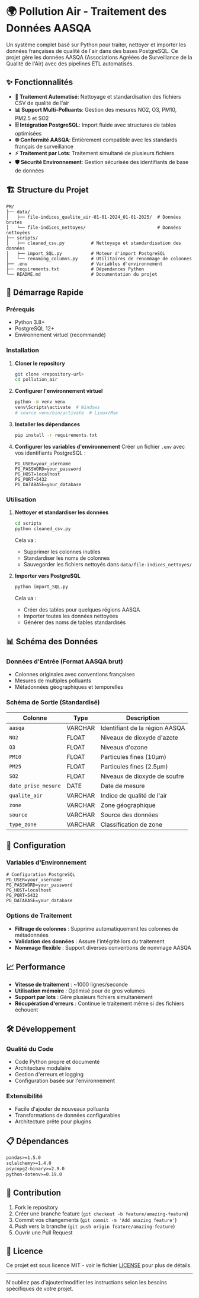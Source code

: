 # 🌍 Pollution Air - Traitement des Données AASQA

Un système complet basé sur Python pour traiter, nettoyer et importer les données françaises de qualité de l'air dans des bases PostgreSQL. Ce projet gère les données AASQA (Associations Agréées de Surveillance de la Qualité de l'Air) avec des pipelines ETL automatisés.

## ✨ Fonctionnalités

- **🔧 Traitement Automatisé**: Nettoyage et standardisation des fichiers CSV de qualité de l'air
- **📊 Support Multi-Polluants**: Gestion des mesures NO2, O3, PM10, PM2.5 et SO2
- **🗄️ Intégration PostgreSQL**: Import fluide avec structures de tables optimisées
- **🌐 Conformité AASQA**: Entièrement compatible avec les standards français de surveillance
- **⚡ Traitement par Lots**: Traitement simultané de plusieurs fichiers
- **🛡️ Sécurité Environnement**: Gestion sécurisée des identifiants de base de données

## 🏗️ Structure du Projet

```
PM/
├── data/
│   ├── file-indices_qualite_air-01-01-2024_01-01-2025/  # Données brutes
│   └── file-indices_nettoyes/                           # Données nettoyées
├── scripts/
│   ├── cleaned_csv.py          # Nettoyage et standardisation des données
│   ├── import_SQL.py           # Moteur d'import PostgreSQL
│   └── renaming_columns.py     # Utilitaires de renommage de colonnes
├── .env                        # Variables d'environnement
├── requirements.txt            # Dépendances Python
└── README.md                   # Documentation du projet
```

## 🚀 Démarrage Rapide

### Prérequis

- Python 3.8+
- PostgreSQL 12+
- Environnement virtuel (recommandé)

### Installation

1. **Cloner le repository**
   ```bash
   git clone <repository-url>
   cd pollution_air
   ```

2. **Configurer l'environnement virtuel**
   ```bash
   python -m venv venv
   venv\Scripts\activate  # Windows
   # source venv/bin/activate  # Linux/Mac
   ```

3. **Installer les dépendances**
   ```bash
   pip install -r requirements.txt
   ```

4. **Configurer les variables d'environnement**
   Créer un fichier `.env` avec vos identifiants PostgreSQL :
   ```env
   PG_USER=your_username
   PG_PASSWORD=your_password
   PG_HOST=localhost
   PG_PORT=5432
   PG_DATABASE=your_database
   ```

### Utilisation

1. **Nettoyer et standardiser les données**
   ```bash
   cd scripts
   python cleaned_csv.py
   ```
   Cela va :
   - Supprimer les colonnes inutiles
   - Standardiser les noms de colonnes
   - Sauvegarder les fichiers nettoyés dans `data/file-indices_nettoyes/`

2. **Importer vers PostgreSQL**
   ```bash
   python import_SQL.py
   ```
   Cela va :
   - Créer des tables pour quelques régions AASQA
   - Importer toutes les données nettoyées
   - Générer des noms de tables standardisés

## 📊 Schéma des Données

### Données d'Entrée (Format AASQA brut)
- Colonnes originales avec conventions françaises
- Mesures de multiples polluants
- Métadonnées géographiques et temporelles

### Schéma de Sortie (Standardisé)
| Colonne | Type | Description |
|---------|------|-------------|
| `aasqa` | VARCHAR | Identifiant de la région AASQA |
| `NO2` | FLOAT | Niveaux de dioxyde d'azote |
| `O3` | FLOAT | Niveaux d'ozone |
| `PM10` | FLOAT | Particules fines (10μm) |
| `PM25` | FLOAT | Particules fines (2.5μm) |
| `SO2` | FLOAT | Niveaux de dioxyde de soufre |
| `date_prise_mesure` | DATE | Date de mesure |
| `qualite_air` | VARCHAR | Indice de qualité de l'air |
| `zone` | VARCHAR | Zone géographique |
| `source` | VARCHAR | Source des données |
| `type_zone` | VARCHAR | Classification de zone |

## 🔧 Configuration

### Variables d'Environnement
```env
# Configuration PostgreSQL
PG_USER=your_username
PG_PASSWORD=your_password
PG_HOST=localhost
PG_PORT=5432
PG_DATABASE=your_database
```

### Options de Traitement
- **Filtrage de colonnes** : Supprime automatiquement les colonnes de métadonnées
- **Validation des données** : Assure l'intégrité lors du traitement
- **Nommage flexible** : Support diverses conventions de nommage AASQA

## 📈 Performance

- **Vitesse de traitement** : ~1000 lignes/seconde
- **Utilisation mémoire** : Optimisé pour de gros volumes
- **Support par lots** : Gère plusieurs fichiers simultanément
- **Récupération d'erreurs** : Continue le traitement même si des fichiers échouent

## 🛠️ Développement

### Qualité du Code
- Code Python propre et documenté
- Architecture modulaire
- Gestion d'erreurs et logging
- Configuration basée sur l'environnement

### Extensibilité
- Facile d'ajouter de nouveaux polluants
- Transformations de données configurables
- Architecture prête pour plugins

## 📋 Dépendances

```txt
pandas>=1.5.0
sqlalchemy>=1.4.0
psycopg2-binary>=2.9.0
python-dotenv>=0.19.0
```

## 🤝 Contribution

1. Fork le repository
2. Créer une branche feature (`git checkout -b feature/amazing-feature`)
3. Commit vos changements (`git commit -m 'Add amazing feature'`)
4. Push vers la branche (`git push origin feature/amazing-feature`)
5. Ouvrir une Pull Request

## 📄 Licence

Ce projet est sous licence MIT - voir le fichier [LICENSE](LICENSE) pour plus de détails.

---
N'oubliez pas d'ajouter/modifier les instructions selon les besoins spécifiques de votre projet.
